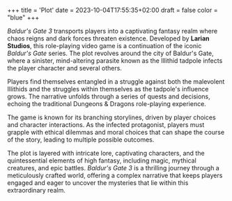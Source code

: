 +++
title = 'Plot'
date = 2023-10-04T17:55:35+02:00
draft = false
color = "blue"
+++

*Baldur's Gate 3* transports players into a captivating fantasy realm where chaos reigns and dark forces threaten existence. Developed by **Larian Studios**, this role-playing video game is a continuation of the iconic *Baldur's Gate* series. The plot revolves around the city of Baldur's Gate, where a sinister, mind-altering parasite known as the Illithid tadpole infects the player character and several others.

Players find themselves entangled in a struggle against both the malevolent Illithids and the struggles within themselves as the tadpole's influence grows. The narrative unfolds through a series of quests and decisions, echoing the traditional Dungeons & Dragons role-playing experience.

The game is known for its branching storylines, driven by player choices and character interactions. As the infected protagonist, players must grapple with ethical dilemmas and moral choices that can shape the course of the story, leading to multiple possible outcomes.

The plot is layered with intricate lore, captivating characters, and the quintessential elements of high fantasy, including magic, mythical creatures, and epic battles. *Baldur's Gate 3* is a thrilling journey through a meticulously crafted world, offering a complex narrative that keeps players engaged and eager to uncover the mysteries that lie within this extraordinary realm.

